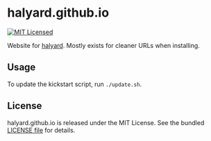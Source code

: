 halyard.github.io
=========

[![MIT Licensed](https://img.shields.io/badge/license-MIT-green.svg)](https://tldrlegal.com/license/mit-license)

Website for [halyard](https://github.com/halyard/halyard). Mostly exists for cleaner URLs when installing.

## Usage

To update the kickstart script, run `./update.sh`.

## License

halyard.github.io is released under the MIT License. See the bundled [LICENSE file](LICENSE) for details.

